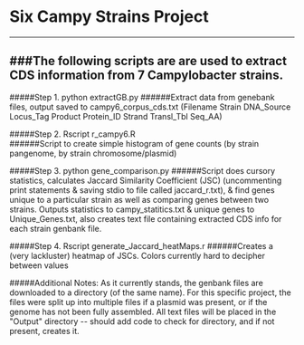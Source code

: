 # Six Campy Strains Project
---------------------------


###The following scripts are are used to extract CDS information from 7 Campylobacter strains.
---------------------------------------------------------------------------------------------


#####Step 1. python extractGB.py 
######Extract data from genebank files, output saved to campy6_corpus_cds.txt (Filename Strain DNA_Source Locus_Tag Product Protein_ID Strand Transl_Tbl Seq_AA)

#####Step 2. Rscript r_campy6.R  
######Script to create simple histogram of gene counts (by strain pangenome, by strain chromosome/plasmid)

#####Step 3. python gene_comparison.py 
######Script does cursory statistics, calculates Jaccard Similarity Coefficient (JSC) (uncommenting print statements & saving stdio to file called jaccard_r.txt), & find genes unique to a particular strain as well as comparing genes between two strains. Outputs statistics to campy_statitics.txt & unique genes to Unique_Genes.txt, also creates text file containing extracted CDS info for each strain genbank file.

#####Step 4. Rscript generate_Jaccard_heatMaps.r 
######Creates a (very lackluster) heatmap of JSCs. Colors currently hard to decipher between values

#####Additional Notes: As it currently stands, the genbank files are downloaded to a directory (of the same name). For this specific project, the files were split up into multiple files if a plasmid was present, or if the genome has not been fully assembled. All text files will be placed in the "Output" directory -- should add code to check for directory, and if not present, creates it.

